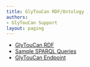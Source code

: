 ```yaml
---
title: GlyTouCan RDF/Ontology
authors:
- GlyTouCan Support
layout: paging
---
```



* [GlyTouCan RDF](rdf-doc)
* [Sample SPARQL Queries](sparql-queries)
* [GlyTouCan Endpoint](https://ts.glytoucan.org/sparql)
